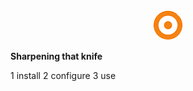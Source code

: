 <div align="center"> <a href="<https://freek@barwegen.nl>"> <img src="./img/logo-BA-48x48.png"> </a> </div>

**Sharpening that knife**

1 install 2 configure 3 use